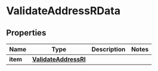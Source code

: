 

# ValidateAddressRData


## Properties

| Name | Type | Description | Notes |
|------------ | ------------- | ------------- | -------------|
|**item** | [**ValidateAddressRI**](ValidateAddressRI.md) |  |  |



